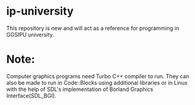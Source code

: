 # ip-university
This repository is new and will act as a reference for programming in GGSIPU university.

# Note: 
Computer graphics programs need Turbo C++ compiler to run. They can also be made to run in Code::Blocks using additional libraries or in Linux with the help of SDL's implementation of Borland Graphics Interface(SDL_BGI).
